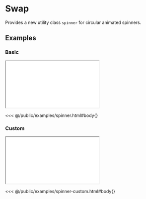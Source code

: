 # Swap
Provides a new utility class `spinner` for circular animated spinners.

<ViewSourceGh href="https://github.com/winduum/winduum/blob/next/src/utilities/spinner" />

## Examples

### Basic

<iframe onload="this.style.visibility = 'visible';" src="/examples/spinner.html"></iframe>

<<< @/public/examples/spinner.html#body{}

### Custom

<iframe onload="this.style.visibility = 'visible';" src="/examples/spinner-custom.html"></iframe>

<<< @/public/examples/spinner-custom.html#body{}
